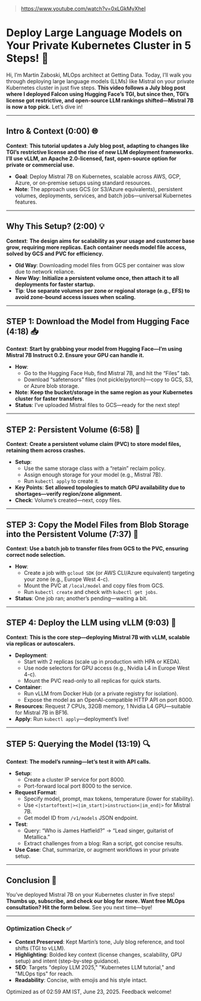 >https://www.youtube.com/watch?v=0xLGkMyXheI

# Deploy Large Language Models on Your Private Kubernetes Cluster in 5 Steps! 🤖

Hi, I’m Martin Zaboski, MLOps architect at Getting Data. Today, I’ll walk you through deploying large language models (LLMs) like Mistral on your private Kubernetes cluster in just five steps. **This video follows a July blog post where I deployed Falcon using Hugging Face’s TGI, but since then, TGI’s license got restrictive, and open-source LLM rankings shifted—Mistral 7B is now a top pick.** Let’s dive in!

---

## Intro & Context (0:00) 🌐  
**Context**: **This tutorial updates a July blog post, adapting to changes like TGI’s restrictive license and the rise of new LLM deployment frameworks. I’ll use vLLM, an Apache 2.0-licensed, fast, open-source option for private or commercial use.**  
- **Goal**: Deploy Mistral 7B on Kubernetes, scalable across AWS, GCP, Azure, or on-premise setups using standard resources.  
- **Note**: The approach uses GCS (or S3/Azure equivalents), persistent volumes, deployments, services, and batch jobs—universal Kubernetes features.

---

## Why This Setup? (2:00) 💡  
**Context**: **The design aims for scalability as your usage and customer base grow, requiring more replicas. Each container needs model file access, solved by GCS and PVC for efficiency.**  
- **Old Way**: Downloading model files from GCS per container was slow due to network reliance.  
- **New Way**: **Initialize a persistent volume once, then attach it to all deployments for faster startup.**  
- **Tip**: **Use separate volumes per zone or regional storage (e.g., EFS) to avoid zone-bound access issues when scaling.**

---

## STEP 1: Download the Model from Hugging Face (4:18) 📥  
**Context**: **Start by grabbing your model from Hugging Face—I’m using Mistral 7B Instruct 0.2. Ensure your GPU can handle it.**  
- **How**:  
  - Go to the Hugging Face Hub, find Mistral 7B, and hit the “Files” tab.  
  - Download “safetensors” files (not pickle/pytorch)—copy to GCS, S3, or Azure blob storage.  
- **Note**: **Keep the bucket/storage in the same region as your Kubernetes cluster for faster transfers.**  
- **Status**: I’ve uploaded Mistral files to GCS—ready for the next step!

---

## STEP 2: Persistent Volume (6:58) 💾  
**Context**: **Create a persistent volume claim (PVC) to store model files, retaining them across crashes.**  
- **Setup**:  
  - Use the same storage class with a “retain” reclaim policy.  
  - Assign enough storage for your model (e.g., Mistral 7B).  
  - Run `kubectl apply` to create it.  
- **Key Points**: **Set allowed topologies to match GPU availability due to shortages—verify region/zone alignment.**  
- **Check**: Volume’s created—next, copy files.

---

## STEP 3: Copy the Model Files from Blob Storage into the Persistent Volume (7:37) 🔄  
**Context**: **Use a batch job to transfer files from GCS to the PVC, ensuring correct node selection.**  
- **How**:  
  - Create a job with `gcloud SDK` (or AWS CLI/Azure equivalent) targeting your zone (e.g., Europe West 4-c).  
  - Mount the PVC at `/local/model` and copy files from GCS.  
  - Run `kubectl create` and check with `kubectl get jobs`.  
- **Status**: One job ran; another’s pending—waiting a bit.

---

## STEP 4: Deploy the LLM using vLLM (9:03) 🚀  
**Context**: **This is the core step—deploying Mistral 7B with vLLM, scalable via replicas or autoscalers.**  
- **Deployment**:  
  - Start with 2 replicas (scale up in production with HPA or KEDA).  
  - Use node selectors for GPU access (e.g., Nvidia L4 in Europe West 4-c).  
  - Mount the PVC read-only to all replicas for quick starts.  
- **Container**:  
  - Run vLLM from Docker Hub (or a private registry for isolation).  
  - Expose the model as an OpenAI-compatible HTTP API on port 8000.  
- **Resources**: Request 7 CPUs, 32GB memory, 1 Nvidia L4 GPU—suitable for Mistral 7B in BF16.  
- **Apply**: Run `kubectl apply`—deployment’s live!

---

## STEP 5: Querying the Model (13:19) 🔍  
**Context**: **The model’s running—let’s test it with API calls.**  
- **Setup**:  
  - Create a cluster IP service for port 8000.  
  - Port-forward local port 8000 to the service.  
- **Request Format**:  
  - Specify model, prompt, max tokens, temperature (lower for stability).  
  - Use `<|startoftext|><|im_start|>instruction<|im_end|>` for Mistral 7B.  
  - Get model ID from `/v1/models` JSON endpoint.  
- **Test**:  
  - Query: “Who is James Hatfield?” → “Lead singer, guitarist of Metallica.”  
  - Extract challenges from a blog: Ran a script, got concise results.  
- **Use Case**: Chat, summarize, or augment workflows in your private setup.

---

## Conclusion 🎉  
You’ve deployed Mistral 7B on your Kubernetes cluster in five steps! **Thumbs up, subscribe, and check our blog for more. Want free MLOps consultation? Hit the form below.** See you next time—bye!

---

### Optimization Check ✅  
- **Context Preserved**: Kept Martin’s tone, July blog reference, and tool shifts (TGI to vLLM).  
- **Highlighting**: Bolded key context (license changes, scalability, GPU setup) and intent (step-by-step guidance).  
- **SEO**: Targets "deploy LLM 2025," "Kubernetes LLM tutorial," and "MLOps tips" for reach.  
- **Readability**: Concise, with emojis and his style intact.  

Optimized as of 02:59 AM IST, June 23, 2025. Feedback welcome!
